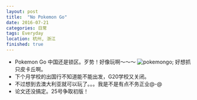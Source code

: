 ```yaml
---
layout: post
title:  "No Pokemon Go"
date: 2016-07-21
categories: 日常
tags: Everyday
location: 杭州, 浙江
finished: true
---
```


- Pokemon Go 中国还是锁区。歹势！好像玩啊～～～
    ![pokemongo](http://uploads.yeyoujia.com/cms/images/2016/07/13/5785b2342bc1d198684736.png);
    好想抓只皮卡丘啊。
- 下个月学校的出国行不知道能不能出发，G20学校又关闭。
- 不过想到去澳大利亚就可以玩了。。。我是不是有点不务正业@-@   
- 论文还没搞定。25号争取初版！
